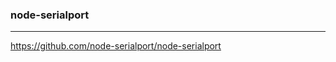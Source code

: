### node-serialport
---
https://github.com/node-serialport/node-serialport

```
```

```
```

```
```


